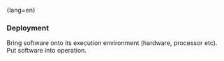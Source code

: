 {lang=en}
### Deployment

Bring software onto its execution environment (hardware, processor etc). Put software into operation.

